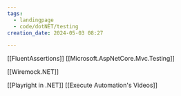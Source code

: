 ```yaml
---
tags:
  - landingpage
  - code/dotNET/testing
creation_date: 2024-05-03 08:27

---
```

[[FluentAssertions]]
[[Microsoft.AspNetCore.Mvc.Testing]]

[[Wiremock.NET]]

[[Playright in .NET]]
[[Execute Automation's Videos]]

